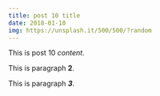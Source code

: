 ```yaml
---
title: post 10 title
date: 2018-01-10
img: https://unsplash.it/500/500/?random
---
```

This is post 10 *content*.

This is paragraph **2**.

This is paragraph ***3***.
